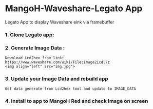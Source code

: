 # MangoH-Waveshare-Legato App
Legato App to display Waveshare eink via framebuffer 


### 1. Clone Legato app:
    

### 2. Generate Image Data :

    Download Lcd2hex from link: https://www.waveshare.com/wiki/File:Image2Lcd.7z
    <img align="left" src="img.jpg">

### 3. Update your Image Data and rebuild app

    Get data generate from Lcd2hex tool and update to IMAGE_DATA 

### 4. Install to app to MangoH Red and check Image on screen

    





